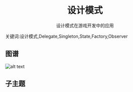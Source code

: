 <h1 align="center">设计模式</h1>
<p align="center">设计模式在游戏开发中的应用</p>
<p">关键词:设计模式,Delegate,Singleton,State,Factory,Observer</p>

## 图谱
![alt text](https://github.com/gonglei007/GameDevMind/blob/main/exports/3.1.设计模式.png?raw=true)

## 子主题
